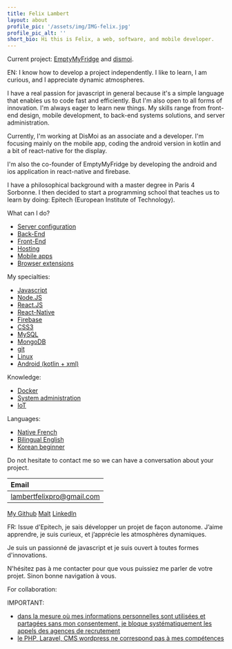 ```yaml
---
title: Felix Lambert
layout: about
profile_pic: '/assets/img/IMG-felix.jpg'
profile_pic_alt: ''
short_bio: Hi this is Felix, a web, software, and mobile developer.
---
```


<!-- Check [CV](https://github.com/felix-lambert/felix-lambert.github.io/blob/master/download/Felix's_CV.pdf) -->

Current project: [EmptyMyFridge](https://www.emptymyfridge.com/) and [dismoi](https://www.dismoi.io/).

EN: I know how to develop a project independently. I like to learn, I am curious, and I appreciate dynamic atmospheres.

I have a real passion for javascript in general because it's a simple language that enables us to code fast and efficiently. But I'm also open to all forms of innovation. I'm always eager to learn new things. My skills range from front-end design, mobile development, to back-end systems solutions, and server administration.

Currently, I'm working at DisMoi as an associate and a developer. I'm focusing mainly on the mobile app, coding the android version in kotlin and a bit of react-native for the display.

I'm also the co-founder of EmptyMyFridge by developing the android and ios application in react-native and firebase.

I have a philosophical background with a master degree in Paris 4 Sorbonne. I then decided to start a programming school that teaches us to learn by doing: Epitech (European Institute of Technology).

What can I do?

* [Server configuration](https://en.wikipedia.org/wiki/Server_(computing))
* [Back-End](https://en.wikipedia.org/wiki/Front_end_and_back_end)
* [Front-End](https://en.wikipedia.org/wiki/Front_end_and_back_end)
* [Hosting](https://en.wikipedia.org/wiki/Web_hosting_service)
* [Mobile apps](https://en.wikipedia.org/wiki/Mobile_device)
* [Browser extensions](https://en.wikipedia.org/wiki/Browser_extension)

My specialties:

* [Javascript](https://en.wikipedia.org/wiki/JavaScript)
* [Node.JS](https://en.wikipedia.org/wiki/Node.js)
* [React.JS](https://en.wikipedia.org/wiki/React_(JavaScript_library))
* [React-Native](https://en.wikipedia.org/wiki/React_Native)
* [Firebase](https://en.wikipedia.org/wiki/Firebase)
* [CSS3](https://en.wikipedia.org/wiki/CSS)
* [MySQL](https://en.wikipedia.org/wiki/MySQL)
* [MongoDB](https://en.wikipedia.org/wiki/MongoDB)
* [git](https://en.wikipedia.org/wiki/Git)
* [Linux](https://en.wikipedia.org/wiki/Linux)
* [Android (kotlin + xml)](https://en.wikipedia.org/wiki/Kotlin_(programming_language))

Knowledge:

* [Docker](https://en.wikipedia.org/wiki/Docker_(software))
* [System administration](https://en.wikipedia.org/wiki/System_administrator)
* [IoT](https://en.wikipedia.org/wiki/Internet_of_things)

Languages:

* [Native French](https://en.wikipedia.org/wiki/France)
* [Bilingual English](https://en.wikipedia.org/wiki/England)
* [Korean beginner](https://en.wikipedia.org/wiki/Korea)

Do not hesitate to contact me so we can have a conversation about your project.

| Email                     |
| :------------------------ |
| [lambertfelixpro@gmail.com]() |

[My Github](http://github.com/felix-lambert)
[Malt](https://www.malt.fr/profile/felixlambert1)
[LinkedIn](https://www.linkedin.com/in/felix-lambert-6870b720a/)

FR: Issue d'Epitech, je sais développer un projet de façon autonome. J’aime apprendre, je suis curieux, et j’apprécie les atmosphères dynamiques.

Je suis un passionné de javascript et je suis ouvert à toutes formes d'innovations.

N'hésitez pas à me contacter pour que vous puissiez me parler de votre projet. Sinon bonne navigation à vous.

For collaboration:

IMPORTANT:

- [dans la mesure où mes informations personnelles sont utilisées et partagées sans mon consentement, je bloque systématiquement les appels des agences de recrutement](https://en.wikipedia.org/wiki/Profiling_(information_science))
- [le PHP, Laravel, CMS wordpress ne correspond pas à mes compétences](https://en.wikipedia.org/wiki/WordPress)

